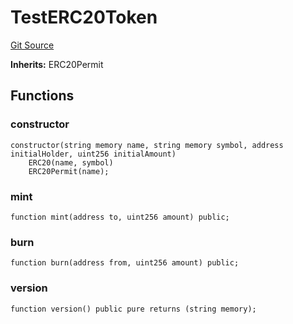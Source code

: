 # TestERC20Token
[Git Source](https://github.com/suberra/funnel-contracts/blob/f73a2b65eed37c0e1e9b0da6edd43d6dee610cb5/src/mocks/TestERC20Token.sol)

**Inherits:**
ERC20Permit


## Functions
### constructor


```solidity
constructor(string memory name, string memory symbol, address initialHolder, uint256 initialAmount)
    ERC20(name, symbol)
    ERC20Permit(name);
```

### mint


```solidity
function mint(address to, uint256 amount) public;
```

### burn


```solidity
function burn(address from, uint256 amount) public;
```

### version


```solidity
function version() public pure returns (string memory);
```

